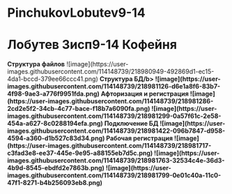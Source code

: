 # PinchukovLobutev9-14
<h1> Лобутев 3исп9-14 Кофейня</h1>
<b>Структура файлов</b>
![image](https://user-images.githubusercontent.com/114148739/218980949-492869d1-ec15-4da1-bccd-379ee66ccc41.png)
<b>Структура БД/b>
![image](https://user-images.githubusercontent.com/114148739/218981126-d6e1a8f6-83b7-4f98-9ae3-a776f9951fda.png)
<b>Афторизация и регистрация</b>
![image](https://user-images.githubusercontent.com/114148739/218981286-2cd2e5f2-34cb-4c77-bace-f18b7a6090fa.png)
![image](https://user-images.githubusercontent.com/114148739/218981299-0a57f61c-2e58-454a-a627-8c0288194efa.png)
<b>Подключение БД</b>
![image](https://user-images.githubusercontent.com/114148739/218981422-096b7847-d958-4594-a360-d1b527c83d34.png)
<b>Рабочая регистрация</b>
![image](https://user-images.githubusercontent.com/114148739/218981717-c3fad3e8-ee37-445e-9e95-a88155eb7d5c.png)
![image](https://user-images.githubusercontent.com/114148739/218981763-32534c4e-36d3-4b9d-8545-ebdfd2e7863b.png)
![image](https://user-images.githubusercontent.com/114148739/218981799-0e01c40a-11c0-47f1-8271-b4b256093eb8.png)
